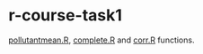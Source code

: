 # r-course-task1

[pollutantmean.R](pollutantmean.R), [complete.R](complete.R) and [corr.R](cott.R) functions.
